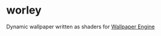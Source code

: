 # worley

Dynamic wallpaper written as shaders for [Wallpaper Engine](https://store.steampowered.com/app/431960/Wallpaper_Engine/)
